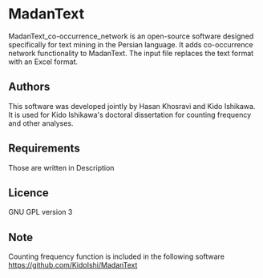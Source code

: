 # MadanText
MadanText_co-occurrence_network is an open-source software designed specifically for text mining in the Persian language. It adds co-occurrence network functionality to MadanText. The input file replaces the text format with an Excel format.
## Authors
This software was developed jointly by Hasan Khosravi and Kido Ishikawa. It is used for Kido Ishikawa's doctoral dissertation for counting frequency and other analyses.
## Requirements
Those are written in Description
## Licence
GNU GPL version 3
## Note
Counting frequency function is included in the following software
https://github.com/KidoIshi/MadanText
